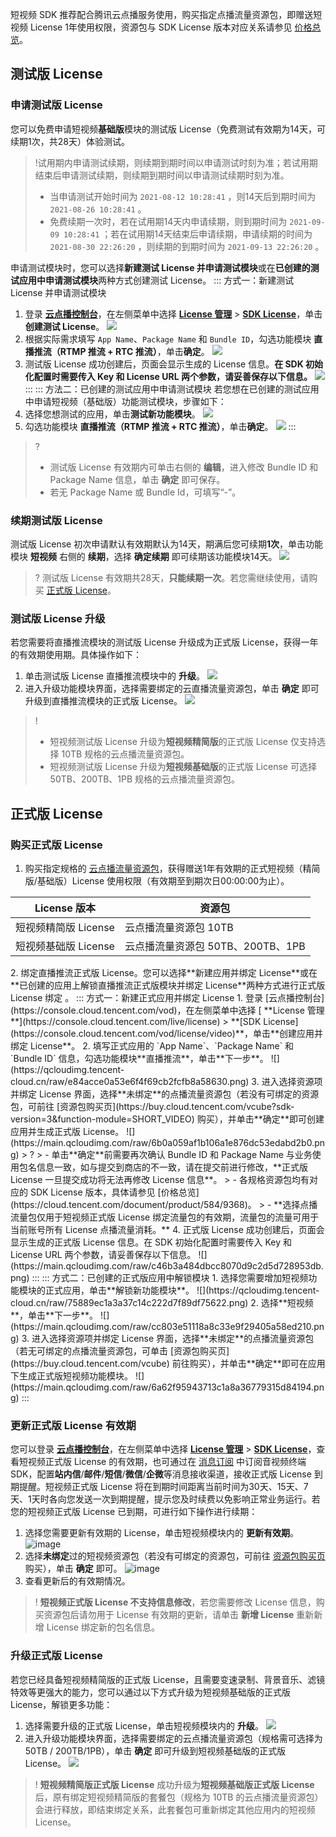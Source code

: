 短视频 SDK 推荐配合腾讯云点播服务使用，购买指定点播流量资源包，即赠送短视频 License 1年使用权限，资源包与 SDK License 版本对应关系请参见 [价格总览](https://cloud.tencent.com/document/product/584/9368)。

[](id:test)
## 测试版 License

[](id:create_test)
### 申请测试版 License

您可以免费申请短视频**基础版**模块的测试版 License（免费测试有效期为14天，可续期1次，共28天）体验测试。

>!试用期内申请测试续期，则续期到期时间以申请测试时刻为准；若试用期结束后申请测试续期，则续期到期时间以申请测试续期时刻为准。
>- 当申请测试开始时间为  `2021-08-12 10:28:41` ，则14天后到期时间为  `2021-08-26 10:28:41` 。
>- 免费续期一次时，若在试用期14天内申请续期，则到期时间为  `2021-09-09 10:28:41` ；若在试用期14天结束后申请续期，申请续期的时间为  `2021-08-30 22:26:20` ，则续期的到期时间为  `2021-09-13 22:26:20` 。

申请测试模块时，您可以选择**新建测试 License 并申请测试模块**或在**已创建的测试应用中申请测试模块**两种方式创建测试 License。
 <dx-tabs>
 ::: 方式一：新建测试 License 并申请测试模块
1. 登录 [**云点播控制台**](https://console.cloud.tencent.com/vod/overview)，在左侧菜单中选择 [ **License 管理**](https://console.cloud.tencent.com/live/license) > **[SDK License](https://console.cloud.tencent.com/vod/license/video)**，单击**创建测试 License**。
![](https://qcloudimg.tencent-cloud.cn/raw/1defdf99f755e854f2ca636ad7a1bb7d.png)
2. 根据实际需求填写 `App Name`、`Package Name` 和 `Bundle ID`，勾选功能模块 **直播推流（RTMP 推流 + RTC 推流）**，单击**确定**。
![](https://qcloudimg.tencent-cloud.cn/raw/2502ce5a06fb95a86563295c4b5251a1.png)
3. 测试版 License 成功创建后，页面会显示生成的 License 信息。**在 SDK 初始化配置时需要传入 Key 和 License URL 两个参数，请妥善保存以下信息。** ![](https://qcloudimg.tencent-cloud.cn/raw/519f9f3fb2015af411b956280c787f00.png)
:::
::: 方法二：已创建的测试应用中申请测试模块
若您想在已创建的测试应用中申请短视频（基础版）功能测试模块，步骤如下：
1. 选择您想测试的应用，单击**测试新功能模块**。
![](https://qcloudimg.tencent-cloud.cn/raw/9b7703988c5a3aba2036f9af898f86b0.png)
2. 勾选功能模块 **直播推流（RTMP 推流 + RTC 推流）**，单击**确定**。
![](https://qcloudimg.tencent-cloud.cn/raw/c63e0d7cb1d9daf033288a2b0292adc8.png)
:::
</dx-tabs>

>? 
>- 测试版 License 有效期内可单击右侧的 **编辑**，进入修改 Bundle ID 和 Package Name 信息，单击 **确定** 即可保存。
>- 若无 Package Name 或 Bundle Id，可填写“-”。

[](id:renewal_test)
### 续期测试版 License
测试版 License 初次申请默认有效期默认为14天，期满后您可续期**1次**，单击功能模块 **短视频** 右侧的 **续期**，选择 **确定续期** 即可续期该功能模块14天。
![](https://qcloudimg.tencent-cloud.cn/raw/2e20f1e6c7436555f617794b8807351f.png)
>? 测试版 License 有效期共28天，**只能续期一次**。若您需继续使用，请购买 [正式版 License](#formal)。

[](id:upgrate_test)
### 测试版 License 升级
若您需要将直播推流模块的测试版 License 升级成为正式版 License，获得一年的有效期使用期。具体操作如下：
1. 单击测试版 License 直播推流模块中的 **升级**。
 ![](https://qcloudimg.tencent-cloud.cn/raw/42988885dbf0ab7a9d356e9629cdedc5.png)
2. 进入升级功能模块界面，选择需要绑定的云直播流量资源包，单击 **确定** 即可升级到直播推流模块的正式版 License。
 ![](https://main.qcloudimg.com/raw/50183054e3d1ff5a0f74a80b2bc279aa.png)
>!
>- 短视频测试版 License 升级为**短视频精简版**的正式版 License 仅支持选择 10TB 规格的云点播流量资源包。
>- 短视频测试版 License 升级为**短视频基础版**的正式版 License 可选择 50TB、200TB、1PB 规格的云点播流量资源包。

[](id:formal)
## 正式版 License

[](id:create_formal)
### 购买正式版 License
1. 购买指定规格的 [云点播流量资源包](https://cloud.tencent.com/document/product/1449/56973#video)，获得赠送1年有效期的正式短视频（精简版/基础版）License 使用权限（有效期至到期次日00:00:00为止）。
<table>
<thead>
<tr>
<th>License 版本</th>
<th>资源包</th>
</tr>
</thead>
<tbody><tr>
<td>短视频精简版 License</td>
<td>云点播流量资源包 10TB</td>
</tr>
<tr>
<td>短视频基础版 License</td>
<td>云点播流量资源包 50TB、200TB、1PB</td>
</tr>
</tbody></table>
2. 绑定直播推流正式版 License。您可以选择**新建应用并绑定 License**或在**已创建的应用上解锁直播推流正式版模块并绑定 License**两种方式进行正式版 License 绑定 。
<dx-tabs>
::: 方式一：新建正式应用并绑定 License
1. 登录 [云点播控制台](https://console.cloud.tencent.com/vod)，在左侧菜单中选择 [ **License 管理**](https://console.cloud.tencent.com/live/license) > **[SDK License](https://console.cloud.tencent.com/vod/license/video)**，单击**创建应用并绑定 License**。
2. 填写正式应用的 `App Name`、`Package Name` 和 `Bundle ID` 信息，勾选功能模块**直播推流**，单击**下一步**。
![](https://qcloudimg.tencent-cloud.cn/raw/e84acce0a53e6f4f69cb2fcfb8a58630.png)
3. 进入选择资源项并绑定 License 界面，选择**未绑定**的点播流量资源包（若没有可绑定的资源包，可前往 [资源包购买页](https://buy.cloud.tencent.com/vcube?sdk-version=3&function-module=SHORT_VIDEO) 购买），并单击**确定**即可创建应用并生成正式版 License。
![](https://main.qcloudimg.com/raw/6b0a059af1b106a1e876dc53edabd2b0.png)
> ?
> - 单击**确定**前需要再次确认 Bundle ID 和 Package Name 与业务使用包名信息一致，如与提交到商店的不一致，请在提交前进行修改，**正式版 License 一旦提交成功将无法再修改 License 信息**。
> - 各规格资源包均有对应的 SDK License 版本，具体请参见 [价格总览](https://cloud.tencent.com/document/product/584/9368)。
> - **选择点播流量包仅用于短视频正式版 License 绑定流量包的有效期，流量包的流量可用于当前账号所有 License 点播流量消耗。**
4. 正式版 License 成功创建后，页面会显示生成的正式版 License 信息。在 SDK 初始化配置时需要传入 Key 和 License URL 两个参数，请妥善保存以下信息。
![](https://main.qcloudimg.com/raw/c46b3a484dbcc8070d9c2d5d728953db.png)
:::
::: 方式二：已创建的正式版应用中解锁模块
1. 选择您需要增加短视频功能模块的正式应用，单击**解锁新功能模块**。
![](https://qcloudimg.tencent-cloud.cn/raw/75889ec1a3a37c14c222d7f89df75622.png)
2. 选择**短视频**，单击**下一步**。
![](https://main.qcloudimg.com/raw/cc803e51118a8c33e9f29405a58ed210.png)
3. 进入选择资源项并绑定 License 界面，选择**未绑定**的点播流量资源包（若无可绑定的点播流量资源包，可单击 [资源包购买页](https://buy.cloud.tencent.com/vcube) 前往购买），并单击**确定**即可在应用下生成正式版短视频功能模块。
![](https://main.qcloudimg.com/raw/6a62f95943713c1a8a36779315d84194.png)
:::
</dx-tabs>

[](id:update_formal)
### 更新正式版 License 有效期

您可以登录 **[云点播控制台](https://console.cloud.tencent.com/vod)**，在左侧菜单中选择 [ **License 管理**](https://console.cloud.tencent.com/live/license) > **[SDK License](https://console.cloud.tencent.com/vod/license/video)**，查看短视频正式版 License 的有效期，也可通过在 [消息订阅](https://console.cloud.tencent.com/message/subscription) 中订阅音视频终端 SDK，配置**站内信**/**邮件**/**短信**/**微信**/**企微**等消息接收渠道，接收正式版 License 到期提醒。短视频正式版 License 将在到期时间距离当前时间为30天、15天、7天、1天时各向您发送一次到期提醒，提示您及时续费以免影响正常业务运行。若您的短视频正式版 License 已到期，可进行如下操作进行续期：
1. 选择您需要更新有效期的 License，单击短视频模块内的 **更新有效期**。
 ![image](https://main.qcloudimg.com/raw/a0e9a956644566f69a0b8d5293cdbf8e.png)
2. 选择**未绑定**过的短视频资源包（若没有可绑定的资源包，可前往 [资源包购买页](https://buy.cloud.tencent.com/vcube?sdk-version=3&function-module=SHORT_VIDEO) 购买），单击 **确定** 即可。
 ![image](https://main.qcloudimg.com/raw/627e142976b084212c8d9df060578b37.png)
3. 查看更新后的有效期情况。

>! **短视频正式版 License 不支持信息修改**，若您需要修改 License 信息，购买资源包后请勿用于 License 有效期的更新，请单击 **新增 License** 重新新增 License 绑定新的包名信息。


[](id:upgrate_formal)
### 升级正式版 License
若您已经具备短视频精简版的正式版 License，且需要变速录制、背景音乐、滤镜特效等更强大的能力，您可以通过以下方式升级为短视频基础版的正式版 License，解锁更多功能：
1. 选择需要升级的正式版 License，单击短视频模块内的 **升级**。
![](https://main.qcloudimg.com/raw/7b9766f087097b02baf66d3e47385caa.png)
2. 进入升级功能模块界面，选择需要绑定的云点播流量资源包（规格需可选择为 50TB / 200TB/1PB），单击 **确定** 即可升级到短视频基础版的正式版 License。
![](https://main.qcloudimg.com/raw/48aa2580a6ab0e25a20e986b183ab189.png)

>! **短视频精简版正式版 License** 成功升级为**短视频基础版正式版 License** 后，原有绑定短视频精简版的套餐包（规格为 10TB 的云点播流量资源包）会进行释放，即结束绑定关系，此套餐包可重新绑定其他应用内的短视频 License。
